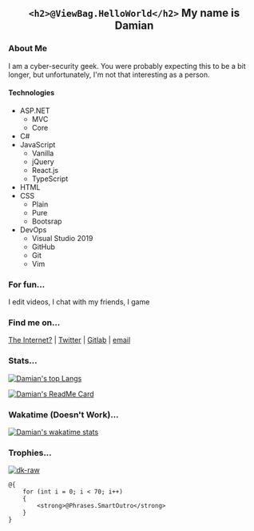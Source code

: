 <div align='left'>
 
<div align='center'>

## `<h2>@ViewBag.HelloWorld</h2>` My name is Damian

</div>

<!-- ![image](https://user-images.githubusercontent.com/68110106/110680421-429ad480-81e1-11eb-9d39-16b3dad3b023.png) -->

<!-- <p> <img src="https://komarev.com/ghpvc/?username=dk-raw&label=Profile%20views&color=0e75b6&style=flat" alt="dk-raw" /> </p> -->

### About Me

I am a cyber-security geek. You were probably expecting this to be a bit longer, but unfortunately, I'm not that interesting as a person. 

<div align='left'>

#### Technologies

- ASP.NET
    - MVC
    - Core
- C#
- JavaScript
    - Vanilla
    - jQuery
    - React.js
    - TypeScript
- HTML
- CSS
    - Plain
    - Pure
    - Bootsrap
- DevOps
    - Visual Studio 2019
    - GitHub
    - Git
    - Vim


</div>

### For fun...
I edit videos,
I chat with my friends,
I game

### Find me on...

[The Internet?](https://dkatsios.ml "dkatsios.ml") | 
 [Twitter](https://twitter.com/damik_raw "@damik_raw") | 
 [Gitlab](https://gitlab.com/dk.raw "@dk.raw") | 
 [email](mailto:hello@dkatsios.tk?subject=Github&body=Dear%20Damian%2C%0D%0A%0D%0AI%20am%20writing%20to%20inform%20%2F%20warn%20%2F%20respond%20%2F%20ask%20you%20about%20.%20.%20. "hello@dkatsios.tk") 
</div>
<div align='left'>
 
### Stats...
 
 [![Damian's top Langs](https://github-readme-stats.vercel.app/api/top-langs/?username=dk-raw&show_icons=true&theme=gotham&bg_color=171b22&text_color=CCCCCC&hide_border=true&include_all_commits=true)](https://github.com/anuraghazra/github-readme-stats "Damian's top languages")
 
   [![Damian's ReadMe Card](https://github-readme-stats.vercel.app/api?username=dk-raw&show_icons=true&theme=gotham&bg_color=171b22&text_color=CCCCCC&hide_border=true&include_all_commits=true )](https://github.com/anuraghazra/github-readme-stats "Damian's ReadMe")
  
<!--  [![Damian's Commits](https://github-readme-streak-stats.herokuapp.com/?user=dk-raw&show_icons=true&theme=gotham&text_color=171B22&bg_color=171B22&hide_border=true&include_all_commits=true)](https://github.com/anuraghazra/github-readme-stats "Damian's commit streak")
-->
   
### Wakatime (Doesn't Work)...
   
   [![Damian's wakatime stats](https://github-readme-stats.vercel.app/api/wakatime?username=dk_raw&show_icons=true&theme=gotham&bg_color=171b22&text_color=CCCCCC&hide_border=true&include_all_commits=true)](https://github.com/anuraghazra/github-readme-stats "Damian's WakaTime")

### Trophies...

<p> <a href="https://github.com/ryo-ma/github-profile-trophy"><img src="https://github-profile-trophy.vercel.app/?username=dk-raw&theme=darkhub&margin-w=10&margin-h=10&column=7" alt="dk-raw" /></a> </p>

</div>

```CSHTML
@{
    for (int i = 0; i < 70; i++) 
    {
        <strong>@Phrases.SmartOutro</strong>
    }
}
```

